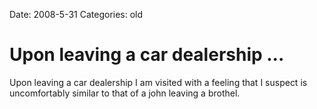 Date: 2008-5-31
Categories: old

# Upon leaving a car dealership ...

Upon leaving a car dealership I am visited with a feeling that I suspect is uncomfortably similar to that of a john leaving a brothel.
